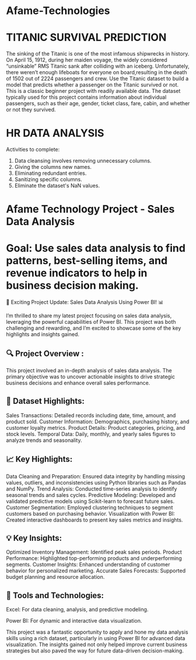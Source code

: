 # Afame-Technologies

# TITANIC SURVIVAL PREDICTION
 The sinking of the Titanic is one of the most infamous shipwrecks in history.
 On April 15, 1912, during her maiden voyage, the widely considered “unsinkable” RMS Titanic sank after colliding with an iceberg. Unfortunately, there weren’t enough lifeboats for everyone on board,resulting in the death of 1502 out of 2224 passengers and crew.
 Use the Titanic dataset to build a model that predicts whether a passenger on the Titanic survived or not. This is a classic beginner project with readily available data.
 The dataset typically used for this project contains information about individual passengers, such as their age, gender, ticket class, fare, cabin, and whether or not they survived.


# HR DATA ANALYSIS
 Activities to complete:
 1. Data cleansing involves removing unnecessary columns.
 2. Giving the columns new names.
 3. Eliminating redundant entries.
 4. Sanitizing specific columns.
 5. Eliminate the dataset's NaN values.



# Afame Technology Project - Sales Data Analysis #

 # Goal:  Use sales data analysis to find patterns, best-selling items, and revenue indicators to help in business decision making.
 
🚀 Exciting Project Update: Sales Data Analysis Using Power BI! 📊

I’m thrilled to share my latest project focusing on sales data analysis, leveraging the powerful capabilities of Power BI. This project was both challenging and rewarding, and I’m excited to showcase some of the key highlights and insights gained.

## 🔍 Project Overview :
This project involved an in-depth analysis of sales data analysis. The primary objective was to uncover actionable insights to drive strategic business decisions and enhance overall sales performance.

## 📁 Dataset Highlights:
Sales Transactions: Detailed records including date, time, amount, and product sold.
Customer Information: Demographics, purchasing history, and customer loyalty metrics.
Product Details: Product categories, pricing, and stock levels.
Temporal Data: Daily, monthly, and yearly sales figures to analyze trends and seasonality.

## 📈 Key Highlights:
Data Cleaning and Preparation: Ensured data integrity by handling missing values, outliers, and inconsistencies using Python libraries such as Pandas and NumPy.
Trend Analysis: Conducted time-series analysis to identify seasonal trends and sales cycles.
Predictive Modeling: Developed and validated predictive models using Scikit-learn to forecast future sales.
Customer Segmentation: Employed clustering techniques to segment customers based on purchasing behavior.
Visualization with Power BI: Created interactive dashboards to present key sales metrics and insights.

## 💡 Key Insights:
Optimized Inventory Management: Identified peak sales periods.
Product Performance: Highlighted top-performing products and underperforming segments.
Customer Insights: Enhanced understanding of customer behavior for personalized marketing.
Accurate Sales Forecasts: Supported budget planning and resource allocation.

## 🔧 Tools and Technologies:

Excel: For data cleaning, analysis, and predictive modeling.

Power BI: For dynamic and interactive data visualization.

This project was a fantastic opportunity to apply and hone my data analysis skills using a rich dataset, particularly in using Power BI for advanced data visualization. The insights gained not only helped improve current business strategies but also paved the way for future data-driven decision-making.